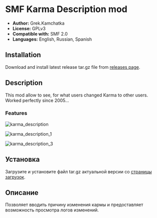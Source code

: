 # SMF Karma Description mod
* **Author:** Grek.Kamchatka
* **License:** GPLv3
* **Compatible with:** SMF 2.0
* **Languages:** English, Russian, Spanish

## Installation  
Download and install latest release tar.gz file from [releases page](https://github.com/realdigger/SMF-Karma-Description/releases).

## Description
This mod allow to see, for what users changed Karma to other users.  
Worked perfectly since 2005...

### Features
![karma_description](https://user-images.githubusercontent.com/1187218/33131436-f883495e-cfaf-11e7-8ae1-66cc84a30bbb.jpg)

![karma_description_1](https://user-images.githubusercontent.com/1187218/33131437-f8a9d2e0-cfaf-11e7-8679-9d1230ea846f.jpg)

![karma_description_3](https://user-images.githubusercontent.com/1187218/33131438-f8ce4558-cfaf-11e7-8c60-7e8ba357465a.jpg)
## Установка    
Загрузите и установите файл tar.gz актуальной версии со [страницы загрузок](https://github.com/realdigger/SMF-Karma-Description/releases).

## Описание
Позволяет вводить причину изменения кармы и предоставляет возможность просмотра логов изменений.

